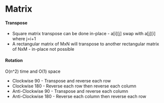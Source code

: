 # Matrix

#### Transpose
* Square matrix transpose can be done in-place - a[i][j] swap with a[j][i] where j=i+1
* A rectangular matrix of MxN will transpose to another rectangular matrix of NxM - in-place not possible 

#### Rotation
O(n^2) time and O(1) space

* Clockwise 90 - Transpose and reverse each row
* Clockwise 180 - Reverse each row then reverse each column
* Anti-Clockwise 90 - Transpose and reverse each column
* Anti-Clockwise 180 - Reverse each column then reverse each row

